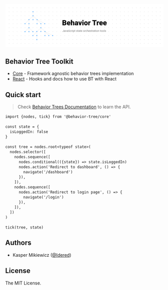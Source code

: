 ![](art/banner.png)

## Behavior Tree Toolkit

- [Core](packages/core/README.md) - Framework agnostic behavior trees implementation
- [React](packages/react/README.md) - Hooks and docs how to use BT with React

## Quick start

> Check [Behavior Trees Documentation](packages/core/README.md) to learn the API.

```tsx
import {nodes, tick} from '@behavior-tree/core'

const state = {
  isLoggedIn: false
}

const tree = nodes.root<typeof state>(
  nodes.selector([
    nodes.sequence([
      nodes.conditional(({state}) => state.isLoggedIn)
      nodes.action('Redirect to dashboard', () => {
        navigate('/dashboard')
      }),
    ]),
    nodes.sequence([
      nodes.action('Redirect to login page', () => {
        navigate('/login')
      }),
    ]),
  ])
)

tick(tree, state)
```

## Authors

- Kasper Mikiewicz ([@Idered](https://twitter.com/idered))

## License

The MIT License.
